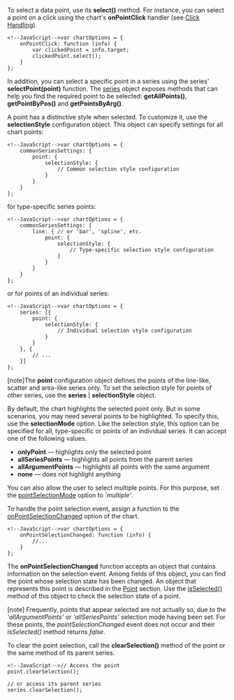 To select a data point, use its **select()** method. For instance, you can select a point on a click using the chart's **onPointClick** handler (see [Click Handling](/concepts/05%20Widgets/zz%20Common/10%20Data%20Visualization%20Widgets/90%20Charts%20-%20End-User%20Interaction/2%20Click%20Handling '/Documentation/Guide/Widgets/Common/Data_Visualization_Widgets/Charts_-_End-User_Interaction/Click_Handling')).

	<!--JavaScript-->var chartOptions = {
		onPointClick: function (info) {
			var clickedPoint = info.target;
			clickedPoint.select();
		}
	};

In addition, you can select a specific point in a series using the series' **selectPoint(point)** function. The [series](/api-reference/20%20Data%20Visualization%20Widgets/dxChart/7%20Chart%20Elements/Series '/Documentation/ApiReference/Data_Visualization_Widgets/dxChart/Chart_Elements/Series/') object exposes methods that can help you find the required point to be selected: **getAllPoints()**, **getPointByPos()** and **getPointsByArg()**.

A point has a distinctive style when selected. To customize it, use the **selectionStyle** configuration object. This object can specify settings for all chart points:

    <!--JavaScript-->var chartOptions = {
		commonSeriesSettings: {
            point: {
                selectionStyle: {
                    // Common selection style configuration    
                }
            }
		}
	};

for type-specific series points:

    <!--JavaScript-->var chartOptions = {
		commonSeriesSettings: {
            line: { // or 'bar', 'spline', etc.
                point: {
                    selectionStyle: {
                        // Type-specific selection style configuration    
                    }
                }
            }
		}
	};

or for points of an individual series:

    <!--JavaScript-->var chartOptions = {
		series: [{
            point: {
                selectionStyle: {
                    // Individual selection style configuration
                }
            }
		}, {
            // ...
        }]
	};

[note]The **point** configuration object defines the points of the line-like, scatter and area-like series only. To set the selection style for points of other series, use the **series** | **selectionStyle** object.

By default, the chart highlights the selected point only. But in some scenarios, you may need several points to be highlighted. To specify this, use the **selectionMode** option. Like the selection style, this option can be specified for all, type-specific or points of an individual series. It can accept one of the following values.

- **onlyPoint** &#8212; highlights only the selected point
- **allSeriesPoints** &#8212; highlights all points from the parent series
- **allArgumentPoints** &#8212; highlights all points with the same argument
- **none** &#8212; does not highlight anything

You can also allow the user to select multiple points. For this purpose, set the [pointSelectionMode](/api-reference/20%20Data%20Visualization%20Widgets/BaseChart/1%20Configuration/pointSelectionMode.md '/Documentation/ApiReference/Data_Visualization_Widgets/dxChart/Configuration/#pointSelectionMode') option to *'multiple'*.

To handle the point selection event, assign a function to the [onPointSelectionChanged](/api-reference/20%20Data%20Visualization%20Widgets/BaseChart/1%20Configuration/onPointSelectionChanged.md '/Documentation/ApiReference/Data_Visualization_Widgets/dxChart/Configuration/#onPointSelectionChanged') option of the chart.

	<!--JavaScript-->var chartOptions = {
		onPointSelectionChanged: function (info) {
			//...
		}
	};

The **onPointSelectionChanged** function accepts an object that contains information on the selection event. Among fields of this object, you can find the point whose selection state has been changed. An object that represents this point is described in the [Point](/api-reference/20%20Data%20Visualization%20Widgets/dxChart/7%20Chart%20Elements/Point '/Documentation/ApiReference/Data_Visualization_Widgets/dxChart/Chart_Elements/Point/') section. Use the [isSelected()](/api-reference/20%20Data%20Visualization%20Widgets/BaseChart/7%20Chart%20Elements/Point/3%20Methods/isSelected().md '/Documentation/ApiReference/Data_Visualization_Widgets/dxChart/Chart_Elements/Point/Methods/#isSelected') method of this object to check the selection state of a point.

[note] Frequently, points that appear selected are not actually so, due to the *'allArgumentPoints'* or *'allSeriesPoints'* selection mode having been set. For these points, the *pointSelectionChanged* event does not occur and their *isSelected()* method returns *false*.
    
To clear the point selection, call the **clearSelection()** method of the point or the same method of its parent series.

	<!--JavaScript-->// Access the point
	point.clearSelection();

	// or access its parent series
    series.clearSelection();